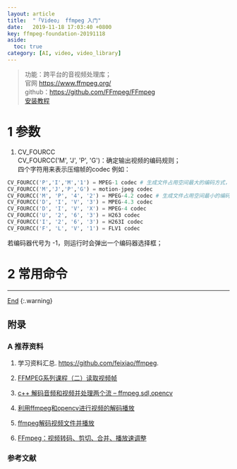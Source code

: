```yaml
---
layout: article
title:  "「Video」 ffmpeg 入门"
date:   2019-11-18 17:03:40 +0800
key: ffmpeg-foundation-20191118
aside:
  toc: true
category: [AI, video, video_library]
---
```

<span id='head'></span>  
> 功能：跨平台的音视频处理库；  
官网 <https://www.ffmpeg.org/>   
github：<https://github.com/FFmpeg/FFmpeg>   
[安装教程](/ai/video/video_library/2019/01/25/install.html)    

<!--more-->

# 1 参数
1. CV_FOURCC   
CV_FOURCC('M', 'J', 'P', 'G')：确定输出视频的编码规则；   
四个字符用来表示压缩帧的codec 例如：  

```python
CV_FOURCC('P','I','M','1') = MPEG-1 codec # 生成文件占用空间最大的编码方式，所占磁盘空间是最小的 5.7 倍
CV_FOURCC('M','J','P','G') = motion-jpeg codec
CV_FOURCC('M', 'P', '4', '2') = MPEG-4.2 codec # 生成文件占用空间最小的编码方式
CV_FOURCC('D', 'I', 'V', '3') = MPEG-4.3 codec
CV_FOURCC('D', 'I', 'V', 'X') = MPEG-4 codec
CV_FOURCC('U', '2', '6', '3') = H263 codec
CV_FOURCC('I', '2', '6', '3') = H263I codec
CV_FOURCC('F', 'L', 'V', '1') = FLV1 codec
```

若编码器代号为 -1，则运行时会弹出一个编码器选择框；   

# 2 常用命令


-------------------  
[End](#head)
{:.warning}  


## 附录

### A 推荐资料
1. 学习资料汇总. <https://github.com/feixiao/ffmpeg>.     
1. [FFMPEG系列课程（二）读取视频帧](https://blog.51cto.com/xiacaojun/1887659)    
1. [c++ 解码音频和视频并处理两个流 – ffmpeg,sdl,opencv](https://codeday.me/bug/20180902/242403.html)    
1. [利用ffmpeg和opencv进行视频的解码播放](https://blog.csdn.net/JasonDing1354/article/details/41212425)    
1. [ffmpeg解码视频文件并播放](https://blog.csdn.net/a499957739/article/details/82625493)    

1. [FFmpeg：视频转码、剪切、合并、播放速调整](https://fzheng.me/2016/01/08/ffmpeg/)    


### 参考文献
